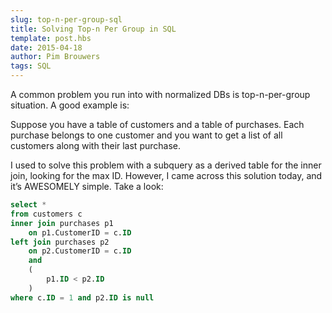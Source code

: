 ```yaml
---
slug: top-n-per-group-sql
title: Solving Top-n Per Group in SQL
template: post.hbs
date: 2015-04-18
author: Pim Brouwers
tags: SQL
---
```

A common problem you run into with normalized DBs is top-n-per-group situation. A good example is:

Suppose you have a table of customers and a table of purchases. Each purchase belongs to one customer and you want to get a list of all customers along with their last purchase.

I used to solve this problem with a subquery as a derived table for the inner join, looking for the max ID. However, I came across this solution today, and it’s AWESOMELY simple. Take a look:
```sql
select *
from customers c
inner join purchases p1
	on p1.CustomerID = c.ID
left join purchases p2
	on p2.CustomerID = c.ID
	and       
	(
		p1.ID < p2.ID
	)
where c.ID = 1 and p2.ID is null
```